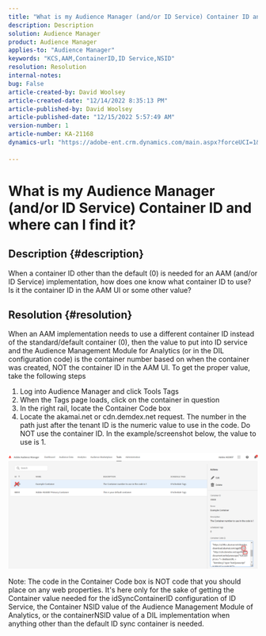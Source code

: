 ```yaml
---
title: "What is my Audience Manager (and/or ID Service) Container ID and where can I find it?"
description: Description
solution: Audience Manager
product: Audience Manager
applies-to: "Audience Manager"
keywords: "KCS,AAM,ContainerID,ID Service,NSID"
resolution: Resolution
internal-notes: 
bug: False
article-created-by: David Woolsey
article-created-date: "12/14/2022 8:35:13 PM"
article-published-by: David Woolsey
article-published-date: "12/15/2022 5:57:49 AM"
version-number: 1
article-number: KA-21168
dynamics-url: "https://adobe-ent.crm.dynamics.com/main.aspx?forceUCI=1&pagetype=entityrecord&etn=knowledgearticle&id=14ebc5cb-ee7b-ed11-81ac-6045bd006a22"

---
```

# What is my Audience Manager (and/or ID Service) Container ID and where can I find it?

## Description {#description}


When a container ID other than the default (0) is needed for an AAM (and/or ID Service) implementation, how does one know what container ID to use? Is it the container ID in the AAM UI or some other value?


## Resolution {#resolution}


When an AAM implementation needs to use a different container ID instead of the standard/default container (0), then the value to put into ID service and the Audience Management Module for Analytics (or in the DIL configuration code) is the container number based on when the container was created, NOT the container ID in the AAM UI. To get the proper value, take the following steps

1. Log into Audience Manager and click Tools  Tags
2. When the Tags page loads, click on the container in question
3. In the right rail, locate the Container Code box
4. Locate the akamai.net or cdn.demdex.net request. The number in the path just after the tenant ID is the numeric value to use in the code. Do NOT use the container ID. In the example/screenshot below, the value to use is 1.


![](assets/4768ad75-347c-ed11-81ac-6045bd006a22.png)

Note: The code in the Container Code box is NOT code that you should place on any web properties. It's here only for the sake of getting the Container value needed for the idSyncContainerID configuration of ID Service, the Container NSID value of the Audience Management Module of Analytics, or the containerNSID value of a DIL implementation when anything other than the default ID sync container is needed.


